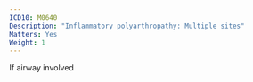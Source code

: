 ```yaml
---
ICD10: M0640
Description: "Inflammatory polyarthropathy: Multiple sites"
Matters: Yes
Weight: 1
---
```

If airway involved
